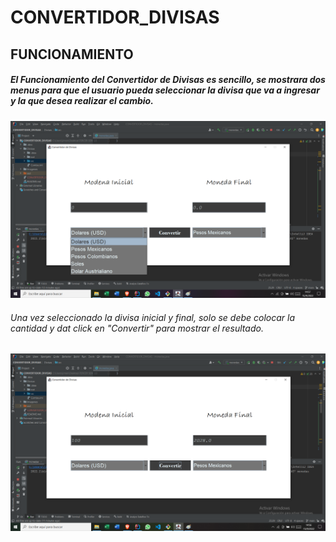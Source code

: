 # CONVERTIDOR_DIVISAS

<h2>FUNCIONAMIENTO</h2>
<h5>El Funcionamiento del Convertidor de Divisas es sencillo, se mostrara dos menus para que el usuario pueda seleccionar la divisa que va a ingresar y la que desea realizar el cambio.</h5>

<img src="./Imagenes/opciones.png">

<h6>Una vez seleccionado la divisa inicial y final, solo se debe colocar la cantidad y dat click en "Convertir" para mostrar el resultado.  </h6>

<img src="./Imagenes/conversion.png">
